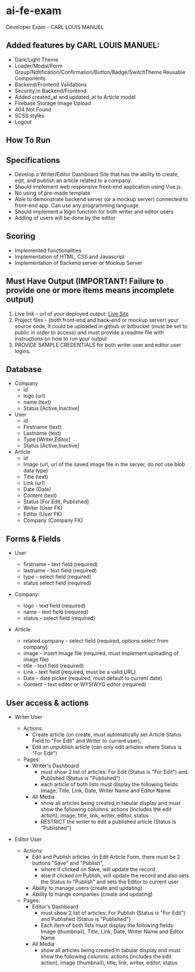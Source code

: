 # ai-fe-exam
Developer Exam - CARL LOUIS MANUEL
## Added features by CARL LOUIS MANUEL:
- Dark/Light Theme
- Loader/Modal/Form Group/Notification/Confirmation/Button/Badge/SwitchTheme Reusable Components
- Backend/Frontend Validations
- Security in Backend/Frontend
- Added created_at and updated_at to Article model
- Firebase Storage Image Upload
- 404 Not Found
- SCSS styles
- Logout
## How To Run

## Specifications
- Develop a Writer/Editor Dashboard Site that has the ability to create, edit, and publish an article related to a company. 
- Should implement web responsive front-end application using Vue.js.
- No using of pre-made template
- Able to demonstrate backend server (or a mockup server) connected to front-end app. Can use any programming language.
- Should implement a login function for both writer and editor users
- Adding of users will be done by the editor

## Scoring
- Implemented functionalities
- Implementation of HTML, CSS and Javascript 
- Implementation of Backend server or Mockup Server

## Must Have Output (IMPORTANT! Failure to provide one or more items means incomplete output)
 1. Live link - url of your deployed output: [Live Site](https://carlxaeron.github.io/ai-fe-exam/)
 2. Project files - (both front-end and back-end or mockup server) your source code, it could be uploaded in github or bitbucket (must be set to public in order to access) and must provide a readme file with instructions on how to run your output
 3. PROVIDE SAMPLE CREDENTIALS for both writer user and editor user logins. 

## Database 
* Company
    * id
    * logo (url)
    * name (text)
    * Status [Active,Inactive]
* User 
    * id
    * Firstname (text)
    * Lastname (text)
    * Type [Writer,Editor]
    * Status [Active,Inactive]
* Article
    * id
    * Image (url, url of the saved image file in the server, do not use blob data type) 
    * Title (text)
    * Link (url)
    * Date (Date)
    * Content (text)
    * Status [For Edit, Published]
    * Writer (User FK)
    * Editor (User FK)
    * Company (Company FK)

## Forms & Fields

* User
    * firstname - text field (required)
    * lastname - text field (required)
    * type - select field (required)
    * status select field (required)
    
* Company:
    * logo - text field (required)
    * name - text field (required)
    * status - select field (required)

* Article
    * related company - select field (required, options select from company)
    * image - insert image file (required, must implement uploading of image file)
    * title - text field (required)
    * Link -  text field (required, must be a valid URL)
    * Date - date picker (required, must default to current date)
    * Content - text editor or WYSIWYG editor (required) 


## User access & actions
* Writer User
    * Actions:
        * Create article (on create, must automatically set Article Status Field to "For Edit" and Writer to current user), 
        * Edit an unpublish article (can only edit articles where Status is "For Edit") 
    * Pages:
        * Writer's Dashboard
            * must show 2 list of articles: For Edit (Status is "For Edit") and Published (Status is "Published")
            * each article of both lists must display the following fields: Image, Title, Link, Date, Writer Name and Editor Name
        * All Media
            * show all articles being created in tabular display and must show the following columns: 
                actions (includes the edit action), image, title, link, writer, editor, status 
            * RESTRICT the writer to edit a published article (Status is "Published")
     
* Editor User
    * Actions: 
        * Edit and Publish articles 
            -In Edit Article Form, there must be 2 buttons "Save" and "Publish", 
            * where if clicked on Save, will update the record 
            * else if clicked on Publish, will update the record and also sets the Status to "Publish" and sets the Editor to current user
        * Ability to manage users (create and updating)
        * Ability to mange companies (create and updating)
    * Pages: 
        * Editor's Dashboard
            * must show 2 list of articles: For Publish (Status is "For Edit") and Published (Status is "Published")
            * Each item of both lists must display the following fields: Image (thumbnail), Title, Link, Date, Writer Name and Editor Name
        * All Media
            * show all articles being created in tabular display and must show the following columns: 
            actions (includes the edit action), image (thumbnail), title, link, writer, editor, status 

